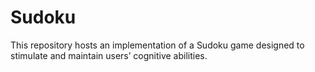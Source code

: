 # Sudoku
This repository hosts an implementation of a Sudoku game designed to stimulate and maintain users’ cognitive abilities.
